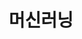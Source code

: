 ---
title: "머신러닝"
permalink: /categories/machine-learning/
layout: category
author_profile: true
taxonomy: machine-learning
---